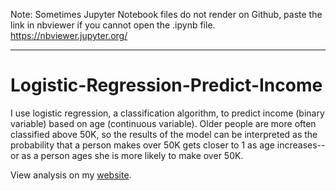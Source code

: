 Note: Sometimes Jupyter Notebook files do not render on Github, paste the link in nbviewer if you cannot open the .ipynb file.
https://nbviewer.jupyter.org/

------
# Logistic-Regression-Predict-Income

I use logistic regression, a classification algorithm, to predict income (binary variable) based on age (continuous variable). Older people are more often classified above 50K, so the results of the model can be interpreted as the probability that a person makes over 50K gets closer to 1 as age increases--or as a person ages she is more likely to make over 50K.

View analysis on my [website](https://zhaben.github.io/2019/10/15/logistic-regression.html).
